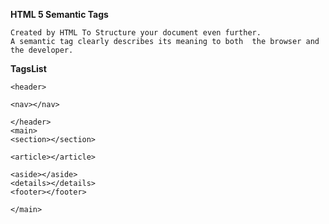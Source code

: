 **HTML 5 Semantic Tags**

```
Created by HTML To Structure your document even further.
A semantic tag clearly describes its meaning to both  the browser and the developer.

```

**TagsList**

```
<header>

<nav></nav>

</header>
<main>
<section></section>

<article></article>

<aside></aside>
<details></details>
<footer></footer>

</main>


```
